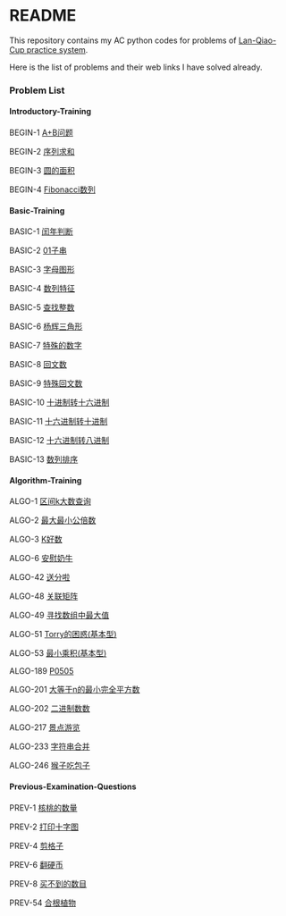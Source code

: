 # README

This repository contains my AC python codes for problems of [Lan-Qiao-Cup practice system](http://lx.lanqiao.cn/problemsets.page).

Here is the list of problems and their web links I have solved already.



### Problem List

#### Introductory-Training

BEGIN-1	[A+B问题](http://lx.lanqiao.cn/problem.page?gpid=T1)

BEGIN-2	[序列求和](http://lx.lanqiao.cn/problem.page?gpid=T2)

BEGIN-3	[圆的面积](http://lx.lanqiao.cn/problem.page?gpid=T3)

BEGIN-4	[Fibonacci数列](http://lx.lanqiao.cn/problem.page?gpid=T4)

#### Basic-Training

BASIC-1	[闰年判断](http://lx.lanqiao.cn/problem.page?gpid=T5)

BASIC-2	[01子串](http://lx.lanqiao.cn/problem.page?gpid=T6)

BASIC-3	[字母图形](http://lx.lanqiao.cn/problem.page?gpid=T7)

BASIC-4	[数列特征](http://lx.lanqiao.cn/problem.page?gpid=T8)

BASIC-5	[查找整数](http://lx.lanqiao.cn/problem.page?gpid=T9)

BASIC-6	[杨辉三角形](http://lx.lanqiao.cn/problem.page?gpid=T10)

BASIC-7	[特殊的数字](http://lx.lanqiao.cn/problem.page?gpid=T46)

BASIC-8	[回文数](http://lx.lanqiao.cn/problem.page?gpid=T47)

BASIC-9	[特殊回文数](http://lx.lanqiao.cn/problem.page?gpid=T48)

BASIC-10	[十进制转十六进制](http://lx.lanqiao.cn/problem.page?gpid=T49)

BASIC-11	[十六进制转十进制](http://lx.lanqiao.cn/problem.page?gpid=T49)

BASIC-12	[十六进制转八进制](http://lx.lanqiao.cn/problem.page?gpid=T51)

BASIC-13	[数列排序](http://lx.lanqiao.cn/problem.page?gpid=T52)

#### Algorithm-Training

ALGO-1	[区间k大数查询](http://lx.lanqiao.cn/problem.page?gpid=T11)

ALGO-2	[最大最小公倍数](http://lx.lanqiao.cn/problem.page?gpid=T12)

ALGO-3	[K好数](http://lx.lanqiao.cn/problem.page?gpid=T13)

ALGO-6	[安慰奶牛](http://lx.lanqiao.cn/problem.page?gpid=T16)

ALGO-42	[送分啦](http://lx.lanqiao.cn/problem.page?gpid=T106)

ALGO-48	[关联矩阵](http://lx.lanqiao.cn/problem.page?gpid=T110)

ALGO-49	[寻找数组中最大值](http://lx.lanqiao.cn/problem.page?gpid=T111)

ALGO-51	[Torry的困惑(基本型)](http://lx.lanqiao.cn/problem.page?gpid=T129)

ALGO-53	[最小乘积(基本型)](http://lx.lanqiao.cn/problem.page?gpid=T133)

ALGO-189	[P0505](http://lx.lanqiao.cn/problem.page?gpid=T512)

ALGO-201	[大等于n的最小完全平方数](http://lx.lanqiao.cn/problem.page?gpid=T535)

ALGO-202	[二进制数数](http://lx.lanqiao.cn/problem.page?gpid=T536)

ALGO-217	[景点游览](http://lx.lanqiao.cn/problem.page?gpid=T560)

ALGO-233	[字符串合并](http://lx.lanqiao.cn/problem.page?gpid=T590)

ALGO-246	[猴子吃包子](http://lx.lanqiao.cn/problem.page?gpid=T632)

#### Previous-Examination-Questions

PREV-1	[核桃的数量](http://lx.lanqiao.cn/problem.page?gpid=T24)

PREV-2	[打印十字图](http://lx.lanqiao.cn/problem.page?gpid=T25)

PREV-4	[剪格子](http://lx.lanqiao.cn/problem.page?gpid=T27)

PREV-6	[翻硬币](http://lx.lanqiao.cn/problem.page?gpid=T29)

PREV-8	[买不到的数目](http://lx.lanqiao.cn/problem.page?gpid=T31)

PREV-54	[合根植物](http://lx.lanqiao.cn/problem.page?gpid=T458)